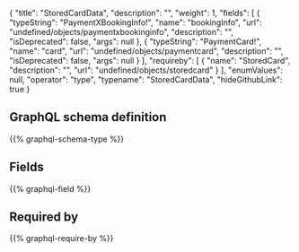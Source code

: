 {
  "title": "StoredCardData",
  "description": "",
  "weight": 1,
  "fields": [
    {
      "typeString": "PaymentXBookingInfo!",
      "name": "bookingInfo",
      "url": "undefined/objects/paymentxbookinginfo",
      "description": "",
      "isDeprecated": false,
      "args": null
    },
    {
      "typeString": "PaymentCard!",
      "name": "card",
      "url": "undefined/objects/paymentcard",
      "description": "",
      "isDeprecated": false,
      "args": null
    }
  ],
  "requireby": [
    {
      "name": "StoredCard",
      "description": "",
      "url": "undefined/objects/storedcard"
    }
  ],
  "enumValues": null,
  "operator": "type",
  "typename": "StoredCardData",
  "hideGithubLink": true
}
## GraphQL schema definition

{{% graphql-schema-type %}}

## Fields

{{% graphql-field %}}

## Required by

{{% graphql-require-by %}}
